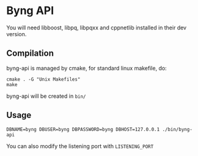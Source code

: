 # Byng API

You will need libboost, libpq, libpqxx and cppnetlib installed in their dev version.

## Compilation

byng-api is managed by cmake, for standard linux makefile, do:

    cmake . -G "Unix Makefiles"
    make
    
byng-api will be created in `bin/`

## Usage

    DBNAME=byng DBUSER=byng DBPASSWORD=byng DBHOST=127.0.0.1 ./bin/byng-api
    
You can also modify the listening port with `LISTENING_PORT`
